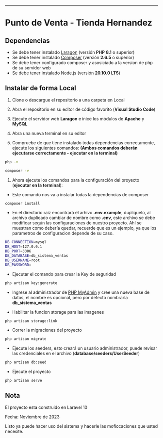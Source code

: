 ------------
# Punto de Venta - Tienda Hernandez

## Dependencias
- Se debe tener instalado [Laragon](https://laragon.org/download/index.html "Laragon") (versión **PHP** **8.1** o superior)  
- Se debe tener instalado [Composer](https://getcomposer.org/download/ "Composer") (versión **2.6.5** o superior)
- Se debe tener configurado composer y asosiciado a la version de php de su servidor web
- Se debe tener instalado [Node.js](https://nodejs.org/en "Composer") (versión **20.10.0 LTS**)


## Instalar de forma Local
1. Clone o descargue el repositorio a una carpeta en Local

1. Abra el repositorio en su editor de código favorito (**Visual Studio Code**)

1. Ejecute el servidor web **Laragon** e inice los módulos de **Apache** y **MySQL**

1. Abra una nueva terminal en su editor 

1. Compruebe de que tiene instalado todas dependencias correctamente, ejecute los siguientes comandos: **(Ambos comandos deberán ejecutarse correctamente - ejecutar en la terminal)**
```bash
php -v
```
```bash
composer -v
```

1. Ahora ejecute los comandos para la configuración del proyecto (**ejecutar en la terminal**):

- Este comando nos va a instalar todas la dependencias de composer
```bash
composer install
```
- En el directorio raíz encontrará el arhivo **.env.example**, dupliquelo, al archivo duplicado cambiar de nombre como **.env**, este archivo se debe modificar según las configuraciones de nuestro proyecto. Ahí se muestran como debería quedar, recuerde que es un ejemplo, ya que los parametros de configuracion depende de su caso.
```bash
DB_CONNECTION=mysql
DB_HOST=127.0.0.1
DB_PORT=3306
DB_DATABASE=db_sistema_ventas 
DB_USERNAME=root
DB_PASSWORD=
```
- Ejecutar el comando para crear la Key de seguridad
```bash
php artisan key:generate 
```
- Ingrese al administrador de [PHP MyAdmin](http://localhost/phpmyadmin/) y cree una nueva base de datos, el nombre es opcional, pero por defecto nombrarla **db_sistema_ventas**

- Habilitar la funcion storage para las imagenes
```bash
php artisan storage:link
```
- Correr la migraciones del proyecto
```bash
php artisan migrate
```
- Ejecute los seeders, esto creará un usuario administrador, puede revisar las credenciales en el archivo (**database/seeders/UserSeeder**)
```bash
php artisan db:seed
```
- Ejecute el proyecto
```bash
php artisan serve
```

## Nota
El proyecto esta construido en Laravel 10

Fecha: Noviembre de 2023

Listo ya puede hacer uso del sistema y hacerle las moficcaciones que usted necesite. 
